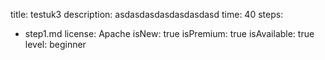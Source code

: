title: testuk3
description: asdasdasdasdasdasdasd
time: 40
steps:
  - step1.md
license: Apache
isNew: true
isPremium: true
isAvailable: true
level: beginner
